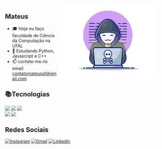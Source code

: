 <img width="330"  src="img/hacker.png" align="right">
<p align="left">
 
## Mateus


- 🎓 Hoje eu faço faculdade de Ciência da Computação na UFAL
- 👾 Estudando Python, Javascript e C++
- 📫 contate-me no email: contatomateussf@gmail.com
</p>

<div>
  
  ## 📚Tecnologias
  
  <img width="60" src="https://cdn.jsdelivr.net/gh/devicons/devicon/icons/c/c-original.svg" />
  <img width="60" src="https://cdn.jsdelivr.net/gh/devicons/devicon/icons/html5/html5-original.svg" />
  <img width="60" src="https://cdn.jsdelivr.net/gh/devicons/devicon/icons/css3/css3-original.svg" />
          
</div>

<div>
   <img height="160px" src="http://github-readme-streak-stats.herokuapp.com?user=mateussf99&theme=midnight-purple&hide_border=true&date_format=j%20M%5B%20Y%5D" >
  <img height="160px"  src="https://github-readme-stats.vercel.app/api/top-langs/?username=mateussf99&layout=compact&theme=midnight-purple"/>
  <!--<img height="200px" src="http://github-profile-summary-cards.vercel.app/api/cards/profile-details?username=mateussf99&theme=radical" > -->
</div>

## Redes Sociais
[![Instagram](https://img.shields.io/badge/Instagram-E4405F?style=for-the-badge&logo=instagram&logoColor=white)](https://www.instagram.com/mateussf99/)
[![Gmail](https://img.shields.io/badge/Gmail-D14836?style=for-the-badge&logo=gmail&logoColor=white)](mailto:contatomateussf@gmail.com)
[![LinkedIn](https://img.shields.io/badge/LinkedIn-0077B5?style=for-the-badge&logo=linkedin&logoColor=white)](https://www.linkedin.com/in/mateus-dos-santos-ferreira-7196b5234/)
